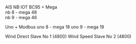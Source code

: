 
AIS NB IOT BC95  + Mega   
  nb 8 - mega 48  
  nb 9 - mega 46

Uno + Modbus
 uno 8 - mega 18
 uno 9 - mega 19
 
 Wind Direct Slave No 1   (4800)
 Wind Speed Slave No 2    (4800)
  
